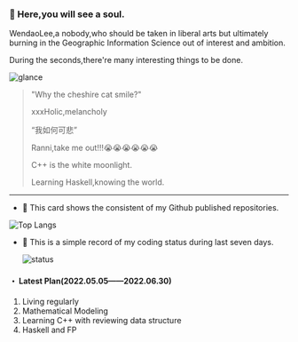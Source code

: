 ### :ghost: Here,you will see a soul.​

WendaoLee,a nobody,who should be taken in liberal arts but ultimately burning in the Geographic Information Science out of interest and ambition.

During the seconds,there're many interesting things to be done.

![glance](https://github-readme-stats-wendaolee.vercel.app/api?username=WendaoLee&theme=tokyonight&show_icons=true)

> "Why the cheshire cat smile?"
>
> xxxHolic,melancholy
>
> “我如何可悲”
>
> Ranni,take me out!!!😭😭😭😭😭😭
>
> C++ is the white moonlight.
>
> Learning Haskell,knowing the world.

***

- :sunflower: This card shows the consistent of my Github published repositories.

![Top Langs](https://github-readme-stats-wendaolee.vercel.app/api/top-langs/?username=WendaoLee&layout=compact&theme=dark)

- :seedling: This is a simple record of my coding status during last seven days.

  ![status](https://github-readme-stats-wendaolee.vercel.app/api/wakatime?username=WendaoLee&layout=compact&theme=dark)

#### ・ Latest Plan(2022.05.05——2022.06.30)

1. Living regularly
2. Mathematical Modeling
3. Learning C++ with reviewing data structure
4. Haskell and FP

